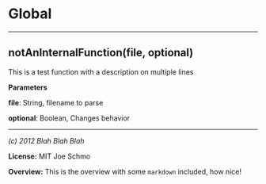 Global
===





---

notAnInternalFunction(file, optional) 
-----------------------------
This is a test function
  with a description on multiple lines

**Parameters**

**file**: String, filename to parse

**optional**: Boolean, Changes behavior



---

*(c) 2012 Blah Blah Blah*

**License:** MIT Joe Schmo

**Overview:** This is the overview with some `markdown` included, how nice!


